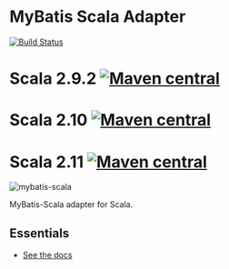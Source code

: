MyBatis Scala Adapter
=====================

[![Build Status](https://travis-ci.org/mybatis/scala.svg?branch=master)](https://travis-ci.org/mybatis/scala)

Scala 2.9.2 [![Maven central](https://maven-badges.herokuapp.com/maven-central/org.mybatis.scala/mybatis-scala-core_2.9.2/badge.svg)](https://maven-badges.herokuapp.com/maven-central/org.mybatis.scala/mybatis-scala-core_2.9.2)
===========

Scala 2.10 [![Maven central](https://maven-badges.herokuapp.com/maven-central/org.mybatis.scala/mybatis-scala-core_2.10/badge.svg)](https://maven-badges.herokuapp.com/maven-central/org.mybatis.scala/mybatis-scala-core_2.10)
==========

Scala 2.11 [![Maven central](https://maven-badges.herokuapp.com/maven-central/org.mybatis.scala/mybatis-scala-core_2.11/badge.svg)](https://maven-badges.herokuapp.com/maven-central/org.mybatis.scala/mybatis-scala-core_2.11)
==========

![mybatis-scala](http://mybatis.github.io/images/mybatis-logo.png)

MyBatis-Scala adapter for Scala.

Essentials
----------

* [See the docs](http://mybatis.github.io/scala/)
